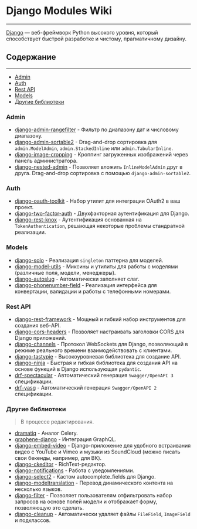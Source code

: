 # Django Modules Wiki

---
 
[Django](https://github.com/django/django) — веб-фреймворк Python высокого уровня, который способствует быстрой разработке и чистому, прагматичному дизайну.

## Содержание

---

- [Admin](#admin)
- [Auth](#auth)
- [Rest API](#rest-api)
- [Models](#models)
- [Другие библиотеки](#другие-библиотеки)

### Admin

- [django-admin-rangefilter](https://github.com/silentsokolov/django-admin-rangefilter/) - Фильтр по диапазону дат и числовому диапазону.
- [django-admin-sortable2](https://github.com/jrief/django-admin-sortable2/) - Drag-and-drop сортировка для `admin.ModelAdmin`, `admin.StackedInline` или `admin.TabularInline`.
- [django-image-cropping](https://github.com/jonasundderwolf/django-image-cropping/) - Кроппинг загруженных изображений через панель администратора.
- [django-nested-admin](https://github.com/theatlantic/django-nested-admin/) - Позволяет вложить `InlineModelAdmin` друг в друга. Drag-and-drop сортировка с помощью `django-admin-sortable2`.

### Auth

- [django-oauth-toolkit](https://github.com/jazzband/django-oauth-toolkit/) - Набор утилит для интеграции OAuth2 в ваш проект.
- [django-two-factor-auth](https://github.com/jazzband/django-two-factor-auth/) - Двухфакторная аутентификация для Django.
- [django-rest-knox](https://github.com/James1345/django-rest-knox/) - Аутентификация основанная на `TokenAuthentication`, решающая некоторые проблемы стандратной реализации.


### Models
- [django-solo](https://github.com/lazybird/django-solo/) - Реализация `singleton` паттерна для моделей.
- [django-model-utils](https://github.com/jazzband/django-model-utils/) - Миксины и утилиты для работы с моделями (различные поля, модели, менеджеры).
- [django-autoslug](https://github.com/justinmayer/django-autoslug/) - Автоматически заполняет слаг.
- [django-phonenumber-field](https://github.com/stefanfoulis/django-phonenumber-field/) - Реализация интерфейса для конвертации, валидации и работы с телефонными номерами.

### Rest API

- [django-rest-framework](https://github.com/encode/django-rest-framework/) - Мощный и гибкий набор инструментов для создания веб-API.
- [django-cors-headers](https://github.com/adamchainz/django-cors-headers) - Позволяет настраивать заголовки CORS для Django приложений.
- [django-channels](https://github.com/django/channels/) - Протокол WebSockets для Django, позволяющий в режиме реального времени взаимодействовать с клиентами.
- [django-tastypie](https://github.com/django-tastypie/django-tastypie) - Высокоуровневая библиотека для создание API.
- [django-ninja](https://github.com/vitalik/django-ninja/) - Быстрая и гибкая библиотека для создания API на основе функций в Django использующая `pydantic`.
- [drf-spectacular](https://github.com/tfranzel/drf-spectacular/) - Автоматический генерация `Swagger/OpenAPI 3` спецификации.
- [drf-yasg](https://github.com/axnsan12/drf-yasg) - Автоматический генерация `Swagger/OpenAPI 2` спецификации.

### Другие библиотеки

> В процессе редактирования.

- [dramatiq](https://dramatiq.io/) - Аналог Celery.                                                                                                                      
- [graphene-django](https://github.com/graphql-python/graphene-django) - Интеграция GraphQL.
- [django-embed-video](https://django-embed-video.readthedocs.io/) - Django-приложение для удобного встраивания видео с YouTube и Vimeo и музыки из SoundCloud (можно писать свои бекенды, например, для ВК).
- [django-ckeditor](https://django-ckeditor.readthedocs.io/) - RichText-редактор.
- [django-notifications](https://github.com/django-notifications/django-notifications) - Работа с уведомлениями.
- [django-select2](https://django-select2.readthedocs.io/) - Кастом autocomplete_fields для Django.
- [django-modeltranslation](https://django-modeltranslation.readthedocs.io/) - Перевод динамического контента на несколько языков.
- [django-filter](https://django-filter.readthedocs.io/en/stable/) - Позволяет пользователям отфильтровать набор запросов на основе полей модели и отображает форму, позволяющую это сделать.
- [django-cleanup](https://github.com/un1t/django-cleanup) - Автоматически удаляет файлы `FileField`, `ImageField` и подклассов.
